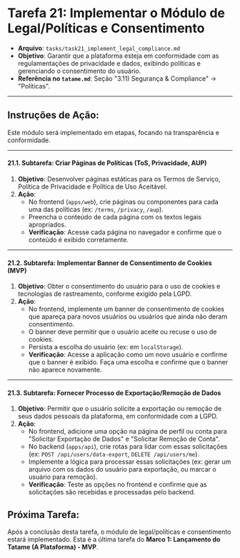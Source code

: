 # Tarefa 21: Implementar o Módulo de Legal/Políticas e Consentimento

*   **Arquivo**: `tasks/task21_implement_legal_compliance.md`
*   **Objetivo**: Garantir que a plataforma esteja em conformidade com as regulamentações de privacidade e dados, exibindo políticas e gerenciando o consentimento do usuário.
*   **Referência no `tatame.md`**: Seção "3.11) Segurança & Compliance" -> "Políticas".

---

## Instruções de Ação:

Este módulo será implementado em etapas, focando na transparência e conformidade.

---

#### **21.1. Subtarefa: Criar Páginas de Políticas (ToS, Privacidade, AUP)**

1.  **Objetivo**: Desenvolver páginas estáticas para os Termos de Serviço, Política de Privacidade e Política de Uso Aceitável.
2.  **Ação**:
    *   No frontend (`apps/web`), crie páginas ou componentes para cada uma das políticas (ex: `/terms`, `/privacy`, `/aup`).
    *   Preencha o conteúdo de cada página com os textos legais apropriados.
    *   **Verificação**: Acesse cada página no navegador e confirme que o conteúdo é exibido corretamente.

---

#### **21.2. Subtarefa: Implementar Banner de Consentimento de Cookies (MVP)**

1.  **Objetivo**: Obter o consentimento do usuário para o uso de cookies e tecnologias de rastreamento, conforme exigido pela LGPD.
2.  **Ação**:
    *   No frontend, implemente um banner de consentimento de cookies que apareça para novos usuários ou usuários que ainda não deram consentimento.
    *   O banner deve permitir que o usuário aceite ou recuse o uso de cookies.
    *   Persista a escolha do usuário (ex: em `localStorage`).
    *   **Verificação**: Acesse a aplicação como um novo usuário e confirme que o banner é exibido. Faça uma escolha e confirme que o banner não aparece novamente.

---

#### **21.3. Subtarefa: Fornecer Processo de Exportação/Remoção de Dados**

1.  **Objetivo**: Permitir que o usuário solicite a exportação ou remoção de seus dados pessoais da plataforma, em conformidade com a LGPD.
2.  **Ação**:
    *   No frontend, adicione uma opção na página de perfil ou conta para "Solicitar Exportação de Dados" e "Solicitar Remoção de Conta".
    *   No backend (`apps/api`), crie rotas para lidar com essas solicitações (ex: `POST /api/users/data-export`, `DELETE /api/users/me`).
    *   Implemente a lógica para processar essas solicitações (ex: gerar um arquivo com os dados do usuário para exportação, ou marcar o usuário para remoção).
    *   **Verificação**: Teste as opções no frontend e confirme que as solicitações são recebidas e processadas pelo backend.

## Próxima Tarefa:

Após a conclusão desta tarefa, o módulo de legal/políticas e consentimento estará implementado. Esta é a última tarefa do **Marco 1: Lançamento do Tatame (A Plataforma) - MVP**.
